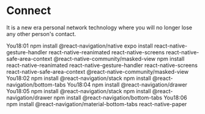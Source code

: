 # Connect
It is a new era personal network technology where you will no longer lose any other person's contact. 


You18:01
npm install @react-navigation/native
expo install react-native-gesture-handler react-native-reanimated react-native-screens react-native-safe-area-context @react-native-community/masked-view
npm install react-native-reanimated react-native-gesture-handler react-native-screens react-native-safe-area-context @react-native-community/masked-view
You18:02
npm install @react-navigation/stack
npm install @react-navigation/bottom-tabs
You18:04
npm install @react-navigation/drawer
You18:05
npm install @react-navigation/stack
npm install @react-navigation/drawer
npm install @react-navigation/bottom-tabs
You18:06
npm install @react-navigation/material-bottom-tabs react-native-paper
